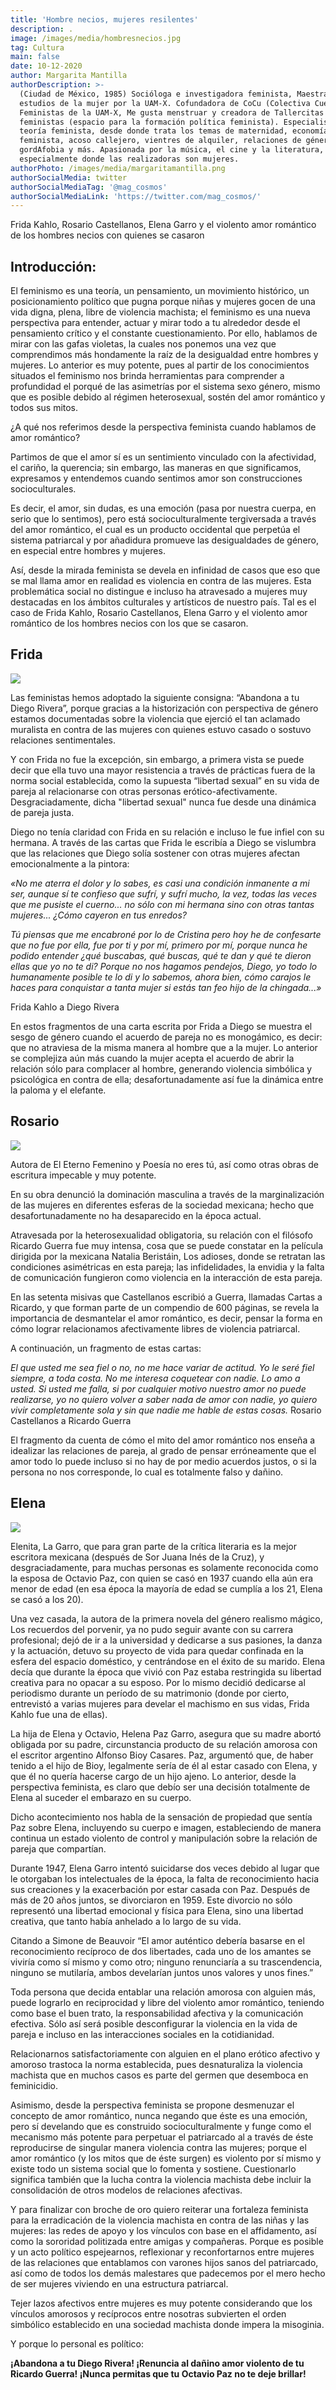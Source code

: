 ```yaml
---
title: 'Hombre necios, mujeres resilentes'
description: .
image: /images/media/hombresnecios.jpg
tag: Cultura
main: false
date: 10-12-2020
author: Margarita Mantilla
authorDescription: >-
  (Ciudad de México, 1985) Socióloga e investigadora feminista, Maestra en
  estudios de la mujer por la UAM-X. Cofundadora de CoCu (Colectiva Cuerpa),
  Feministas de la UAM-X, Me gusta menstruar y creadora de Tallercitas
  feministas (espacio para la formación política feminista). Especialista en
  teoría feminista, desde donde trata los temas de maternidad, economía
  feminista, acoso callejero, vientres de alquiler, relaciones de género,
  gordAfobia y más. Apasionada por la música, el cine y la literatura,
  especialmente donde las realizadoras son mujeres. 
authorPhoto: /images/media/margaritamantilla.png
authorSocialMedia: twitter
authorSocialMediaTag: '@mag_cosmos'
authorSocialMediaLink: 'https://twitter.com/mag_cosmos/'
---
```

Frida Kahlo, Rosario Castellanos, Elena Garro y 
el violento amor romántico de los hombres necios con quienes se casaron

## Introducción:

El feminismo es una teoría, un pensamiento, un movimiento histórico, un posicionamiento político que pugna porque niñas y mujeres gocen de una vida digna, plena, libre de violencia machista; el feminismo es una nueva perspectiva para entender, actuar y mirar todo a tu alrededor desde el pensamiento crítico y el constante cuestionamiento. Por ello, hablamos de mirar con las gafas violetas, la cuales nos ponemos una vez que comprendimos más hondamente la raíz de la desigualdad entre hombres y mujeres. Lo anterior es muy potente, pues al partir de los conocimientos situados el feminismo nos brinda herramientas para comprender a profundidad el porqué de las asimetrías por el sistema sexo género, mismo que es posible debido al régimen heterosexual, sostén del amor romántico y todos sus mitos.

¿A qué nos referimos desde la perspectiva feminista cuando hablamos de amor romántico?

Partimos de que el amor sí es un sentimiento vinculado con la afectividad, el cariño, la querencia; sin embargo, las maneras en que significamos, expresamos y entendemos cuando sentimos amor son construcciones socioculturales.

Es decir, el amor, sin dudas, es una emoción (pasa por nuestra cuerpa, en serio que lo sentimos), pero está socioculturalmente tergiversada a través del amor romántico, el cual es un producto occidental que perpetúa el sistema patriarcal y por añadidura promueve las desigualdades de género, en especial entre hombres y mujeres.

Así, desde la mirada feminista se devela en infinidad de casos que eso que se mal llama amor en realidad es violencia en contra de las mujeres. Esta problemática social no distingue e incluso ha atravesado a mujeres muy destacadas en los ámbitos culturales y artísticos de nuestro país. Tal es el caso de Frida Kahlo, Rosario Castellanos, Elena Garro y el violento amor romántico de los hombres necios con los que se casaron.

## Frida

![](/images/media/hombresnecios.jpg)

Las feministas hemos adoptado la siguiente consigna: “Abandona a tu Diego Rivera”, porque gracias a la historización con perspectiva de género estamos documentadas sobre la violencia que ejerció el tan aclamado muralista en contra de las mujeres con quienes estuvo casado o sostuvo relaciones sentimentales.

Y con Frida no fue la excepción, sin embargo, a primera vista se puede decir que  ella tuvo una mayor resistencia a través de prácticas fuera de la norma social establecida, como la supuesta “libertad sexual” en su vida de pareja al relacionarse con otras personas erótico-afectivamente. Desgraciadamente, dicha "libertad sexual" nunca fue desde una dinámica de pareja justa. 

Diego no tenía claridad con Frida en su relación e incluso le fue infiel con su hermana. A través de las cartas que Frida le escribía a Diego se vislumbra que las relaciones que Diego solía sostener con otras mujeres afectan emocionalmente a la pintora:

_«No me aterra el dolor y lo sabes, es casi una condición inmanente a mi ser, aunque sí te confieso que sufrí, y sufrí mucho, la vez, todas las veces que me pusiste el cuerno... no sólo con mi hermana sino con otras tantas mujeres... ¿Cómo cayeron en tus enredos?_

_Tú piensas que me encabroné por lo de Cristina pero hoy he de confesarte que no fue por ella, fue por ti y por mí, primero por mí, porque nunca he podido entender ¿qué buscabas, qué buscas, qué te dan y qué te dieron ellas que yo no te di? Porque no nos hagamos pendejos, Diego, yo todo lo humanamente posible te lo di y lo sabemos, ahora bien, cómo carajos le haces para conquistar a tanta mujer si estás tan feo hijo de la chingada...»_

Frida Kahlo a Diego Rivera

En estos fragmentos de una carta escrita por Frida a Diego se muestra el sesgo de género cuando el acuerdo de pareja no es monogámico, es decir: que no atraviesa de la misma manera al hombre que a la mujer. Lo anterior se complejiza aún más cuando la mujer acepta el acuerdo de abrir la relación sólo para complacer al hombre, generando violencia simbólica y psicológica en contra de ella; desafortunadamente así fue la dinámica entre la paloma y el elefante.

## Rosario

![](/images/media/ilustración_sin_título-13.jpg)

Autora de El Eterno Femenino y Poesía no eres tú, así como otras obras de escritura impecable y muy potente.

En su obra denunció la dominación masculina a través de la marginalización de las mujeres en diferentes esferas de la sociedad mexicana; hecho que desafortunadamente no ha desaparecido en la época actual.

Atravesada por la heterosexualidad obligatoria, su relación con el filósofo Ricardo Guerra fue muy intensa, cosa que se puede constatar en la película dirigida por la mexicana Natalia Beristáin, Los adioses, donde se retratan las condiciones asimétricas en esta pareja; las infidelidades, la envidia y la falta de comunicación fungieron como violencia en la interacción de esta pareja.

En las setenta misivas que Castellanos escribió a Guerra, llamadas Cartas a Ricardo, y que forman parte de un compendio de 600 páginas, se revela la importancia de desmantelar el amor romántico, es decir, pensar la forma en cómo lograr relacionamos afectivamente libres de violencia patriarcal.

A continuación, un fragmento de estas cartas:

_El que usted me sea fiel o no, no me hace variar de actitud. Yo le seré fiel siempre, a toda costa. No me interesa coquetear con nadie. Lo amo a usted. Si usted me falla, si por cualquier motivo nuestro amor no puede realizarse, yo no quiero volver a saber nada de amor con nadie, yo quiero vivir completamente sola y sin que nadie me hable de estas cosas._
Rosario Castellanos a Ricardo Guerra

El fragmento da cuenta de cómo el mito del amor romántico nos enseña a idealizar las relaciones de pareja, al grado de pensar erróneamente que el amor todo lo puede incluso si no hay de por medio acuerdos justos, o si la persona no nos corresponde, lo cual es totalmente falso y dañino.

## Elena

![](/images/media/ilustración_sin_título-12.jpg)

Elenita, La Garro, que para gran parte de la crítica literaria es la mejor escritora mexicana (después de Sor Juana Inés de la Cruz), y desgraciadamente, para muchas personas es solamente reconocida como la esposa de Octavio Paz, con quien se casó en 1937 cuando ella aún era menor de edad (en esa época la mayoría de edad se cumplía a los 21, Elena se casó a los 20). 

Una vez casada, la autora de la primera novela del género realismo mágico, Los recuerdos del porvenir, ya no pudo seguir avante con su carrera profesional; dejó de ir a la universidad y dedicarse a sus pasiones, la danza y la actuación, detuvo su proyecto de vida para quedar confinada en la esfera del espacio doméstico, y centrándose en el éxito de su marido. Elena decía que durante la época que vivió con Paz estaba restringida su libertad creativa para no opacar a su esposo. Por lo mismo decidió dedicarse al periodismo durante un período de su matrimonio (donde por cierto, entrevistó a varias mujeres para develar el machismo en sus vidas, Frida Kahlo fue una de ellas).

La hija de Elena y Octavio, Helena Paz Garro, asegura que su madre abortó obligada por su padre, circunstancia producto de su relación amorosa con el escritor argentino Alfonso Bioy Casares. Paz, argumentó que, de haber tenido a el hijo de Bioy, legalmente sería de él al estar casado con Elena, y que él no quería hacerse cargo de un hijo ajeno. Lo anterior, desde la perspectiva feminista, es claro que debío ser una decisión totalmente de Elena al suceder el embarazo en su cuerpo.

Dicho acontecimiento nos habla de la sensación de propiedad que sentía Paz sobre Elena, incluyendo su cuerpo e imagen, estableciendo de manera continua un estado violento de control y manipulación sobre la relación de pareja que compartían.

Durante 1947, Elena Garro intentó suicidarse dos veces debido al lugar que le otorgaban los intelectuales de la época, la falta de reconocimiento hacia sus creaciones y la exacerbación por estar casada con Paz. Después de más de 20 años juntos, se divorciaron en 1959. Este divorcio no sólo representó una libertad emocional y física para Elena, sino una libertad creativa, que tanto había anhelado a lo largo de su vida.

Citando a Simone de Beauvoir “El amor auténtico debería basarse en el reconocimiento recíproco de dos libertades, cada uno de los amantes se viviría como sí mismo y como otro; ninguno renunciaría a su trascendencia, ninguno se mutilaría, ambos develarían juntos unos valores y unos fines.”  

Toda persona que decida entablar una relación amorosa con alguien más, puede lograrlo en reciprocidad y libre del violento amor romántico, teniendo como base el buen trato, la responsabilidad afectiva y la comunicación efectiva. Sólo así será posible desconfigurar la violencia en la vida de pareja e incluso en las interacciones sociales en la cotidianidad. 

Relacionarnos satisfactoriamente con alguien en el plano erótico afectivo y amoroso trastoca la norma establecida, pues desnaturaliza la violencia machista que en muchos casos es parte del germen que desemboca en feminicidio.

Asimismo, desde la perspectiva feminista se propone desmenuzar el concepto de amor romántico, nunca negando que éste es una emoción, pero sí develando que es construido socioculturalmente y funge como el mecanismo más potente para perpetuar el patriarcado al a través de éste reproducirse de singular manera violencia contra las mujeres; porque el amor romántico (y los mitos que de éste surgen) es violento por sí mismo y existe todo un sistema social que lo fomenta y sostiene. Cuestionarlo significa también que la lucha contra la violencia machista debe incluir la consolidación de otros modelos de relaciones afectivas.

Y para finalizar con broche de oro quiero reiterar una fortaleza feminista para la erradicación de la violencia machista en contra de las niñas y las mujeres: las redes de apoyo y los vínculos con base en el affidamento, así como la sororidad politizada entre amigas y compañeras. Porque es posible y un acto político espejearnos, reflexionar y reconfortarnos entre mujeres de las relaciones que entablamos con varones hijos sanos del patriarcado, así como  de todos los demás malestares que padecemos por el mero hecho de ser mujeres viviendo en una estructura patriarcal. 

Tejer lazos afectivos entre mujeres es muy potente considerando que  los vínculos amorosos y recíprocos entre nosotras subvierten el orden simbólico establecido en una sociedad machista donde impera la misoginia.

Y porque lo personal es político:

**¡Abandona a tu Diego Rivera!
¡Renuncia al dañino amor violento de tu Ricardo Guerra!
¡Nunca permitas que tu Octavio Paz no te deje brillar!**
